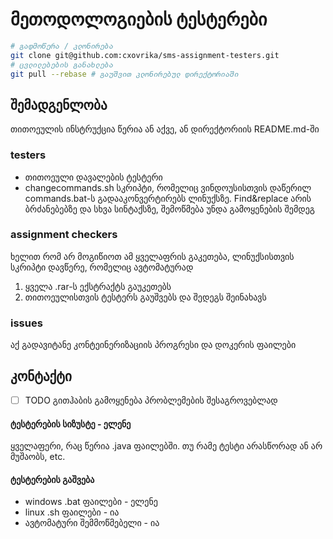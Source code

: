 # მეთოდოლოგიების ტესტერები

```sh
# გადმოწერა / კლონირება
git clone git@github.com:cxovrika/sms-assignment-testers.git
# ცვლილებების განახლება
git pull --rebase # გაუშვით კლონირებულ დირექტორიაში
```

## შემადგენლობა
თითოეულის ინსტრუქცია წერია ან აქვე, ან დირექტორიის README.md-ში


### testers
- თითოეული დავალების ტესტერი
- changecommands.sh სკრიპტი, რომელიც ვინდოუსისთვის დაწერილ commands.bat-ს გადააკონვერტირებს ლინუქსზე. Find&replace 
არის ბრძანებებზე და სხვა სინტაქსზე, შემოწმება უნდა გამოყენების შემდეგ 

### assignment checkers
ხელით რომ არ მოგიწიოთ ამ ყველაფრის გაკეთება, ლინუქსისთვის სკრიპტი დავწერე, რომელიც ავტომატურად
1. ყველა .rar-ს ექსტრაქტს გაუკეთებს 
2. თითოეულისთვის ტესტერს გაუშვებს და შედეგს შეინახავს

### issues
აქ გადავიტანე კონტეინერიზაციის პროგრესი  და დოკერის ფაილები

## კონტაქტი
- [ ] TODO გითჰაბის გამოყენება პრობლემების შესაგროვებლად

#### ტესტერების სიზუსტე - ელენე
ყველაფერი, რაც წერია .java ფაილებში. თუ რამე ტესტი არასწორად ან არ მუშაობს, etc.

#### ტესტერების გაშვება
- windows .bat ფაილები - ელენე
- linux .sh ფაილები - ია
- ავტომატური შემმოწმებელი - ია 

